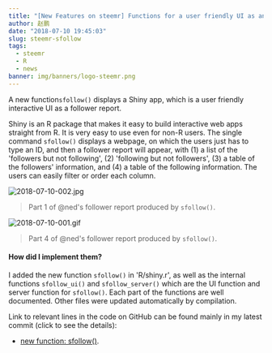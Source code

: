 ```yaml
---
title: "[New Features on steemr] Functions for a user friendly UI as an interactive follower report!"
author: 赵鹏
date: "2018-07-10 19:45:03"
slug: steemr-sfollow
tags: 
  - steemr
  - R
  - news
banner: img/banners/logo-steemr.png
---
```



A new function`sfollow()` displays a Shiny app, which is a user friendly 	interactive UI as a follower report. 

<!--more-->

Shiny is an R package that makes it easy to build interactive web apps straight from R. It is very easy to use even for non-R users. The single command `sfollow()`  displays a webpage, on which the users just has to type an ID, and then a follower report will appear, with (1) a list of the 'followers but not following',  (2) 'following but not followers', (3) a table of the followers' information, and (4) a table of the following information. The users can easily filter or order each column.

![2018-07-10-002.jpg](https://cdn.steemitimages.com/DQmZPfR1KSAUVEZLYxjPzm1tf2BBsEKaGdzFBUPqydsSURh/2018-07-10-002.jpg)

> Part 1 of @ned's follower report  produced by `sfollow()`.



![2018-07-10-001.gif](https://cdn.steemitimages.com/DQmZ37NAPM1oLRVBPfjzGUgSF4ckGLfTuHMo5GCF3Bwz9L5/2018-07-10-001.gif)


> Part 4 of @ned's follower report   produced by `sfollow()`.

#### How did I implement them?

I added the new function `sfollow()` in  'R/shiny.r', as well as the internal functions `sfollow_ui()` and `sfollow_server()`  which are the UI function and server function for `sfollow()`. Each part of the functions are well documented. Other files were updated automatically by compilation. 

Link to relevant lines in the code on GitHub can be found mainly in my latest commit (click to see the details):

- [new function: sfollow()](https://github.com/pzhaonet/steemr/commit/e50ff65bbd57cfb8cc8a2c69e49b2a12ea429da3).

